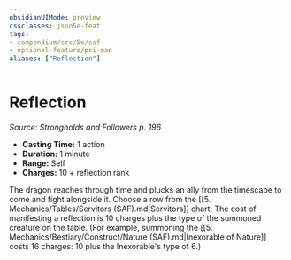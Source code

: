 ```yaml
---
obsidianUIMode: preview
cssclasses: json5e-feat
tags:
- compendium/src/5e/saf
- optional-feature/psi-man
aliases: ["Reflection"]
---
```

# Reflection
*Source: Strongholds and Followers p. 196*  

- **Casting Time:** 1 action  
- **Duration:** 1 minute  
- **Range:** Self  
- **Charges:** 10 + reflection rank  

The dragon reaches through time and plucks an ally from the timescape to come and fight alongside it. Choose a row from the [[5. Mechanics/Tables/Servitors (SAF).md\|Servitors]] chart. The cost of manifesting a reflection is 10 charges plus the type of the summoned creature on the table. (For example, summoning the [[5. Mechanics/Bestiary/Construct/Nature (SAF).md\|Inexorable of Nature]] costs 16 charges: 10 plus the Inexorable's type of 6.)